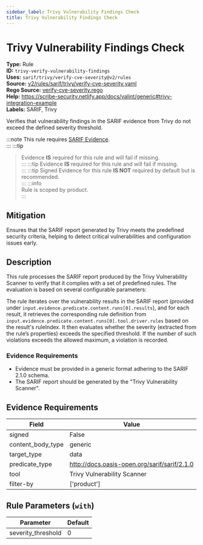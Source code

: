 ```yaml
---
sidebar_label: Trivy Vulnerability Findings Check
title: Trivy Vulnerability Findings Check
---  
```

# Trivy Vulnerability Findings Check  
**Type:** Rule  
**ID:** `trivy-verify-vulnerability-findings`  
**Uses:** `sarif/trivy/verify-cve-severity@v2/rules`  
**Source:** [v2/rules/sarif/trivy/verify-cve-severity.yaml](https://github.com/scribe-public/sample-policies/blob/main/v2/rules/sarif/trivy/verify-cve-severity.yaml)  
**Rego Source:** [verify-cve-severity.rego](https://github.com/scribe-public/sample-policies/blob/main/v2/rules/sarif/trivy/verify-cve-severity.rego)  
**Help:** https://scribe-security.netlify.app/docs/valint/generic#trivy-integration-example  
**Labels:** SARIF, Trivy  

Verifies that vulnerability findings in the SARIF evidence from Trivy do not exceed
the defined severity threshold.


:::note 
This rule requires [SARIF Evidence](https://scribe-security.netlify.app/docs/docs/valint/sarif).  
::: 
:::tip 
> Evidence **IS** required for this rule and will fail if missing.  
::: 
:::tip 
> Evidence **IS** required for this rule and will fail if missing.  
::: 
:::tip 
Signed Evidence for this rule **IS NOT** required by default but is recommended.  
::: 
:::info  
Rule is scoped by product.  
:::  

## Mitigation  
Ensures that the SARIF report generated by Trivy meets the predefined security criteria, helping to detect critical vulnerabilities and configuration issues early.



## Description  
This rule processes the SARIF report produced by the Trivy Vulnerability Scanner to verify that it 
complies with a set of predefined rules. The evaluation is based on several configurable parameters:

The rule iterates over the vulnerability results in the SARIF report (provided under 
`input.evidence.predicate.content.runs[0].results`), and for each result, it retrieves the corresponding 
rule definition from `input.evidence.predicate.content.runs[0].tool.driver.rules` based on the result's 
ruleIndex. It then evaluates whether the severity (extracted from the rule’s properties) exceeds the specified 
threshold. If the number of such violations exceeds the allowed maximum, a violation is recorded.

### **Evidence Requirements**

- Evidence must be provided in a generic format adhering to the SARIF 2.1.0 schema.
- The SARIF report should be generated by the "Trivy Vulnerability Scanner".


## Evidence Requirements  
| Field | Value |
|-------|-------|
| signed | False |
| content_body_type | generic |
| target_type | data |
| predicate_type | http://docs.oasis-open.org/sarif/sarif/2.1.0 |
| tool | Trivy Vulnerability Scanner |
| filter-by | ['product'] |

## Rule Parameters (`with`)  
| Parameter | Default |
|-----------|---------|
| severity_threshold | 0 |

